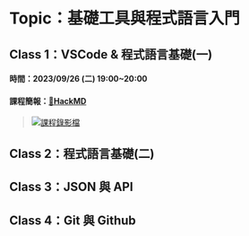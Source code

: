 # Topic：基礎工具與程式語言入門

## Class 1：VSCode & 程式語言基礎(一)

#### 時間：2023/09/26 (二) 19:00~20:00
#### 課程簡報：[🔗HackMD]()

> [![課程錄影檔](https://img.youtube.com/vi/tCcrGuVVW3o/0.jpg)](https://youtu.be/tCcrGuVVW3o)




## Class 2：程式語言基礎(二)
## Class 3：JSON 與 API
## Class 4：Git 與 Github


